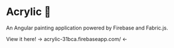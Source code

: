 # Acrylic 🎨

An Angular painting application powered by Firebase and Fabric.js.

View it here! → acrylic-31bca.firebaseapp.com/ ←
